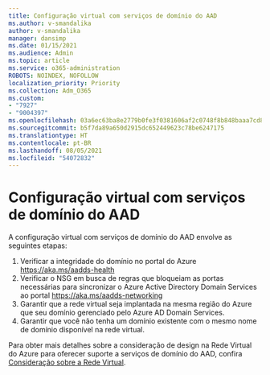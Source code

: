 ```yaml
---
title: Configuração virtual com serviços de domínio do AAD
ms.author: v-smandalika
author: v-smandalika
manager: dansimp
ms.date: 01/15/2021
ms.audience: Admin
ms.topic: article
ms.service: o365-administration
ROBOTS: NOINDEX, NOFOLLOW
localization_priority: Priority
ms.collection: Adm_O365
ms.custom:
- "7927"
- "9004397"
ms.openlocfilehash: 03a6ec63ba8e2779b0fe3f0381606af2c0748f8b848baaa7cd88b61317bd7a5e
ms.sourcegitcommit: b5f7da89a650d2915dc652449623c78be6247175
ms.translationtype: HT
ms.contentlocale: pt-BR
ms.lasthandoff: 08/05/2021
ms.locfileid: "54072832"
---
```

# <a name="virtual-configuration-with-aad-domain-services"></a>Configuração virtual com serviços de domínio do AAD

A configuração virtual com serviços de domínio do AAD envolve as seguintes etapas: 

1. Verificar a integridade do domínio no portal do Azure https://aka.ms/aadds-health
2. Verificar o NSG em busca de regras que bloqueiam as portas necessárias para sincronizar o Azure Active Directory Domain Services ao portal https://aka.ms/aadds-networking
3. Garantir que a rede virtual seja implantada na mesma região do Azure que seu domínio gerenciado pelo Azure AD Domain Services.
4. Garantir que você não tenha um domínio existente com o mesmo nome de domínio disponível na rede virtual.

Para obter mais detalhes sobre a consideração de design na Rede Virtual do Azure para oferecer suporte a serviços de domínio do AAD, confira [Consideração sobre a Rede Virtual](https://docs.microsoft.com/azure/active-directory-domain-services/network-considerations).

